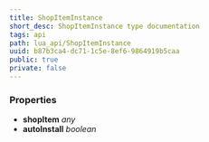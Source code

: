```yaml
---
title: ShopItemInstance
short_desc: ShopItemInstance type documentation
tags: api
path: lua_api/ShopItemInstance
uuid: b87b3ca4-dc71-1c5e-8ef6-9864919b5caa
public: true
private: false
---
```




### Properties

* **shopItem** *any* 
* **autoInstall** *boolean* 
